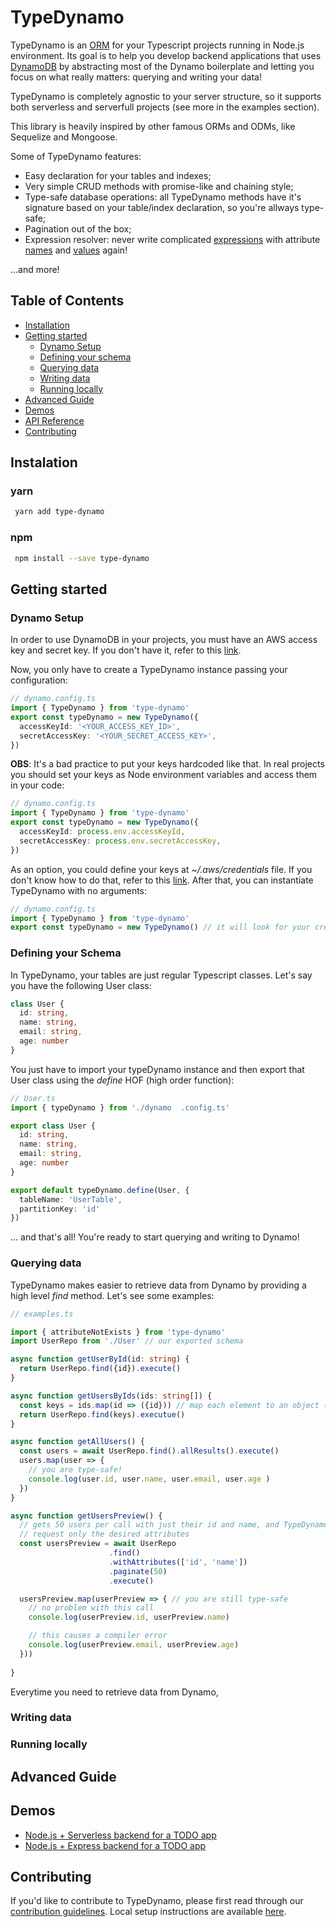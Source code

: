 # TypeDynamo

TypeDynamo is an [ORM](https://en.wikipedia.org/wiki/Object-relational_mapping) for your Typescript projects running in Node.js environment. Its goal is to help you develop backend applications that uses [DynamoDB](https://aws.amazon.com/dynamodb) by abstracting most of the Dynamo boilerplate and letting you focus on what really matters: querying and writing your data!

TypeDynamo is completely agnostic to your server structure, so it supports both serverless and serverfull projects (see more in the examples section).

This library is heavily inspired by other famous ORMs and ODMs, like Sequelize and Mongoose.

Some of TypeDynamo features:
  *  Easy declaration for your tables and indexes;
  *  Very simple CRUD methods with promise-like and chaining style;
  *  Type-safe database operations: all TypeDynamo methods have it's signature based on your table/index declaration, so you're allways type-safe;
  *  Pagination out of the box;
  *  Expression resolver: never write complicated [expressions](https://docs.aws.amazon.com/amazondynamodb/latest/developerguide/Expressions.ConditionExpressions.html) with attribute [names](https://docs.aws.amazon.com/amazondynamodb/latest/developerguide/Expressions.ExpressionAttributeNames.html) and [values](https://docs.aws.amazon.com/amazondynamodb/latest/developerguide/Expressions.ExpressionAttributeValues.html) again!

...and more!

## Table of Contents

 * [Installation](#getting-started-with-firebase)
 * [Getting started](#getting-started-with-firebase)
    * [Dynamo Setup](#getting-started-with-firebase)
    * [Defining your schema](#documentation)
    * [Querying data](#examples)
    * [Writing data](#examples)
    * [Running locally](#examples)
 * [Advanced Guide]()
 * [Demos]()
 * [API Reference](#migration-guides)
 * [Contributing](#contributing)


## Instalation

### yarn
```sh
 yarn add type-dynamo
```

### npm
```sh
 npm install --save type-dynamo
```

## Getting started

### Dynamo Setup

In order to use DynamoDB in your projects, you must have an AWS access key and secret key. If you don't have it, refer to this [link](https://docs.aws.amazon.com/IAM/latest/UserGuide/id_users_create.html#id_users_create_console).

Now, you only have to create a TypeDynamo instance passing your configuration:

```ts
// dynamo.config.ts
import { TypeDynamo } from 'type-dynamo'
export const typeDynamo = new TypeDynamo({
  accessKeyId: '<YOUR_ACCESS_KEY_ID>',
  secretAccessKey: '<YOUR_SECRET_ACCESS_KEY>',
})
```
**OBS**: It's a bad practice to put your keys hardcoded like that. In real projects you should set your keys as Node environment variables and access them in your code:

```ts
// dynamo.config.ts
import { TypeDynamo } from 'type-dynamo'
export const typeDynamo = new TypeDynamo({
  accessKeyId: process.env.accessKeyId,
  secretAccessKey: process.env.secretAccessKey,
})
```

As an option, you could define your keys at *~/.aws/credentials* file. If you don't know how to do that, refer to this [link](https://docs.aws.amazon.com/cli/latest/userguide/cli-config-files.html). After that, you can instantiate TypeDynamo with no arguments:
```ts
// dynamo.config.ts
import { TypeDynamo } from 'type-dynamo'
export const typeDynamo = new TypeDynamo() // it will look for your credentials at ~/.aws/credentials
```

### Defining your Schema

In TypeDynamo, your tables are just regular Typescript classes. Let's say you have the following User class:

```ts
class User {
  id: string,
  name: string,
  email: string,
  age: number
}
```

You just have to import your typeDynamo instance and then export that User class using the *define* HOF (high order function):

```ts
// User.ts
import { typeDynamo } from './dynamo  .config.ts'

export class User {
  id: string,
  name: string,
  email: string,
  age: number
}

export default typeDynamo.define(User, {
  tableName: 'UserTable',
  partitionKey: 'id'
})
```

... and that's all! You're ready to start querying and writing to Dynamo!

### Querying data

TypeDynamo makes easier to retrieve data from Dynamo by providing a high level *find* method. Let's see some examples:

```ts
// examples.ts

import { attributeNotExists } from 'type-dynamo'
import UserRepo from './User' // our exported schema

async function getUserById(id: string) { 
  return UserRepo.find({id}).execute()
}

async function getUsersByIds(ids: string[]) {
  const keys = ids.map(id => ({id})) // map each element to an object {id}
  return UserRepo.find(keys).executue()
}

async function getAllUsers() {
  const users = await UserRepo.find().allResults().execute()
  users.map(user => {
    // you are type-safe!
    console.log(user.id, user.name, user.email, user.age )
  })
}

async function getUsersPreview() {
  // gets 50 users per call with just their id and name, and TypeDynamo will
  // request only the desired attributes
  const usersPreview = await UserRepo
                      .find()
                      .withAttributes(['id', 'name'])
                      .paginate(50)
                      .execute()

  usersPreview.map(userPreview => { // you are still type-safe
    // no problem with this call
    console.log(userPreview.id, userPreview.name) 

    // this causes a compiler error
    console.log(userPreview.email, userPreview.age) 
  }))
  
}
```

Everytime you need to retrieve data from Dynamo,

### Writing data

### Running locally

## Advanced Guide
## Demos

* [Node.js + Serverless backend for a TODO app](https://github.com/gordonmzhu/angular-course-demo-app-v2)
* [Node.js + Express backend for a TODO app](https://github.com/tastejs/todomvc/tree/master/examples/firebase-angular)

## Contributing

If you'd like to contribute to TypeDynamo, please first read through our [contribution
guidelines](.github/CONTRIBUTING.md). Local setup instructions are available [here](.github/CONTRIBUTING.md#local-setup).